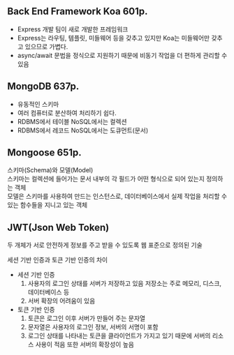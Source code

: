 ## Back End Framework Koa 601p.

- Express 개발 팀이 새로 개발한 프레임워크
- Express는 라우팅, 템플릿, 미들웨어 등을 갖추고 있지만 Koa는 미들웨어만 갖추고 있으므로 가볍다.
- async/await 문법을 정식으로 지원하기 때문에 비동기 작업을 더 편하게 관리할 수 있음

## MongoDB 637p.

- 유동적인 스키마
- 여러 컴퓨터로 분산하여 처리하기 쉽다.
- RDBMS에서 테이블 NoSQL에서는 컬렉션
- RDBMS에서 레코드 NoSQL에서는 도큐먼트(문서)

## Mongoose 651p.

스키마(Schema)와 모델(Model)  
스키마는 컬렉션에 들어가는 문서 내부의 각 필드가 어떤 형식으로 되어 있는지 정의하는 객체  
모델은 스키마를 사용하여 만드는 인스턴스로, 데이터베이스에서 실제 작업을 처리할 수 있는 함수들을 지니고 있는 객체

## JWT(Json Web Token)

두 개체가 서로 안전하게 정보를 주고 받을 수 있도록 웹 표준으로 정의된 기술

세션 기반 인증과 토큰 기반 인증의 차이

- 세션 기반 인증
  1. 사용자의 로그인 상태를 서버가 저장하고 있음 저장소는 주로 메모리, 디스크, 데이터베이스 등
  2. 서버 확장의 어려움이 있음
- 토큰 기반 인증
  1. 토큰은 로그인 이후 서버가 만들어 주는 문자열
  2. 문자열은 사용자의 로그인 정보, 서버의 서명이 포함
  3. 로그인 상태를 나타내는 토큰을 클라이언트가 가지고 있기 때문에 서버의 리소스 사용이 적음 또한 서버의 확장성이 높음
